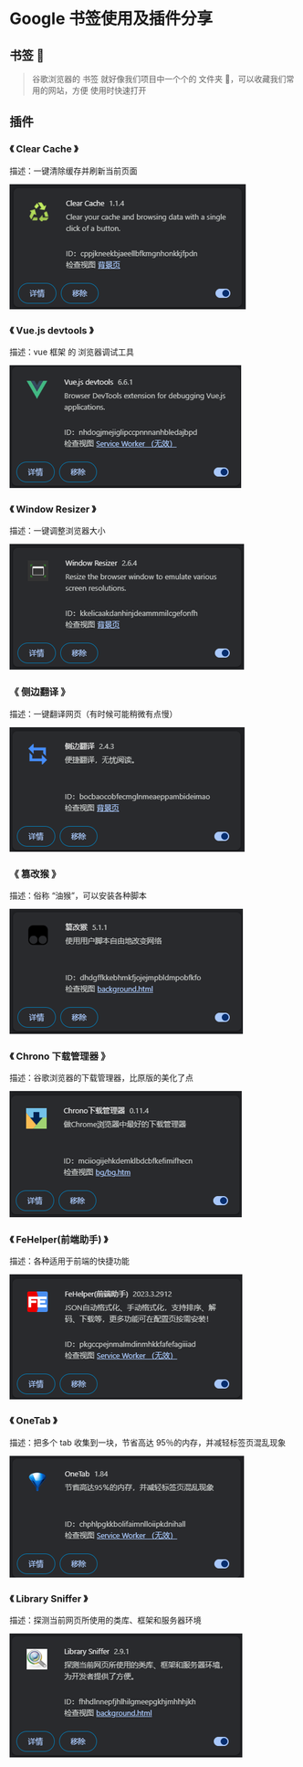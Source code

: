 # Google 书签使用及插件分享

## **书签 🔖**

> 谷歌浏览器的 书签 就好像我们项目中一个个的 文件夹 📂，可以收藏我们常用的网站，方便 使用时快速打开

## **插件**

### 《 Clear Cache 》

描述：一键清除缓存并刷新当前页面

![image](images/v610qEKzFLAQzb4vvnXNHDyRWcbNp6C9rnxeQTdrHvM.png)

### 《 Vue.js devtools 》

描述：vue 框架 的 浏览器调试工具

![image](images/rkaquia7ghCU3JftjUPUmn-sEQ23S2LVGgBmyXJrGUI.png)

### 《 Window Resizer 》

描述：一键调整浏览器大小

![image](images/c9QigPkegicGM8w-P5y-bPPibVorAJKDpSpkeVz3sDA.png)

### 《 侧边翻译 》

描述：一键翻译网页（有时候可能稍微有点慢）

![image](images/brJQvqPMoKGuRueUibvG1MII1y8HVrVcBgI5tpujmOA.png)

### 《 篡改猴 》

描述：俗称 “油猴”，可以安装各种脚本

![image](images/-Th_EDKDk_YpcGy6060SttgG8E6ajDuuVNVd0k_OWO8.png)

### 《 Chrono 下载管理器 》

描述：谷歌浏览器的下载管理器，比原版的美化了点

![image](images/E07hcKYijbINh4blSuI8b9aKeDr_E3DoMmz1FjqT9CA.png)

### 《 FeHelper(前端助手) 》

描述：各种适用于前端的快捷功能

![image](images/-47G9qlDyO-L1kqnDLxtKbsOeZEHSxv0gQu_KDXr40A.png)

### 《 OneTab 》

描述：把多个 tab 收集到一块，节省高达 95％的内存，并减轻标签页混乱现象

![image](images/2m3TV-kKnR8TE0_4X6Yq-qX21lQyIADrGelynqN651Y.png)

### 《 Library Sniffer 》

描述：探测当前网页所使用的类库、框架和服务器环境

![image](images/16LlsB4la3qtjbZzz09XrJJCnk1o5Xfx-v7Avr1Di90.png)
